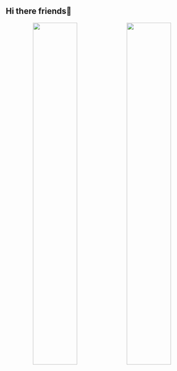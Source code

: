 ## Hi there friends👋

<p align="center">
  <img width=48%" src="https://github-readme-stats.vercel.app/api?username=rajathota&show_icons=true&theme=tokyonight"/>
  <img width=48%" src="https://github-readme-streak-stats.herokuapp.com/?user=rajathota"/>
</p>
<!--
**rajathota/rajathota** is a ✨ _special_ ✨ repository because its `README.md` (this file) appears on your GitHub profile.

Here are some ideas to get you started:

- 🔭 I’m currently working on ...
- 🌱 I’m currently learning ...
- 👯 I’m looking to collaborate on ...
- 🤔 I’m looking for help with ...
- 💬 Ask me about ...
- 📫 How to reach me: ...
- 😄 Pronouns: ...
- ⚡ Fun fact: ...
-->
